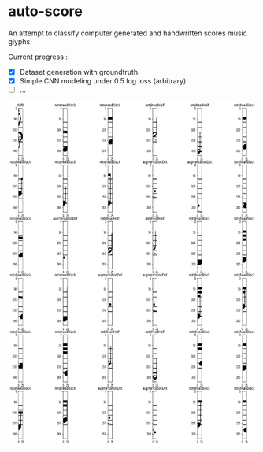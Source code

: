 # auto-score
An attempt to classify computer generated and handwritten scores music glyphs. 

Current progress : 
- [x] Dataset generation with groundtruth.
- [x] Simple CNN modeling under 0.5 log loss (arbitrary).
- [ ] ...

<p align="center"> 
<img src=pictures/groundtruths.png width="600" height="700">
</p>
